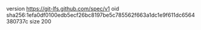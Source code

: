 version https://git-lfs.github.com/spec/v1
oid sha256:1efa0df0100edb5ecf26bc8197be5c785562f663a1dc1e9f611dc6564380737c
size 200

